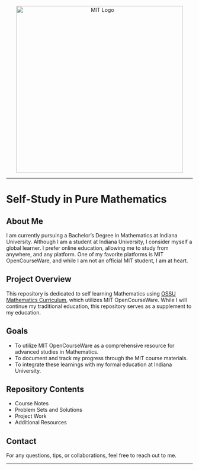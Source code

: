 <p align="center">
    <img src="https://github.com/user-attachments/assets/8eb0941f-4a07-4ee5-9aaa-f8e5053a3258" alt="MIT Logo" style="max-width: 450px; height: 450px;">
</p>

---

# Self-Study in Pure Mathematics

## About Me

I am currently pursuing a Bachelor’s Degree in Mathematics at Indiana University. Although I am a student at Indiana University, I consider myself a global learner. I prefer online education, allowing me to study from anywhere, and any platform. One of my favorite platforms is MIT OpenCourseWare, and while I am not an official MIT student, I am at heart.

## Project Overview

This repository is dedicated to self learning Mathematics using [OSSU Mathematics Curriculum](https://github.com/ossu/math), which utilizes MIT OpenCourseWare. While I will continue my traditional education, this repository serves as a supplement to my education.

## Goals

- To utilize MIT OpenCourseWare as a comprehensive resource for advanced studies in Mathematics.
- To document and track my progress through the MIT course materials.
- To integrate these learnings with my formal education at Indiana University.

## Repository Contents

- Course Notes
- Problem Sets and Solutions
- Project Work
- Additional Resources

## Contact

For any questions, tips, or collaborations, feel free to reach out to me.

---

